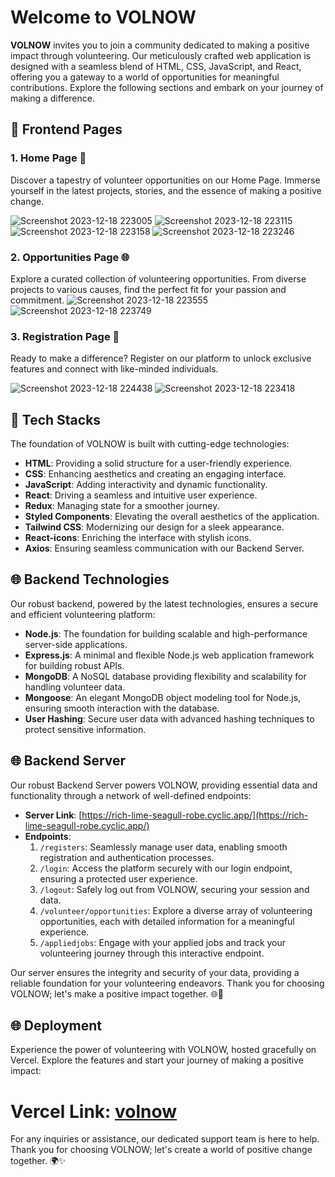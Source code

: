 # Welcome to VOLNOW
**VOLNOW** invites you to join a community dedicated to making a positive impact through volunteering. Our meticulously crafted web application is designed with a seamless blend of HTML, CSS, JavaScript, and React, offering you a gateway to a world of opportunities for meaningful contributions. Explore the following sections and embark on your journey of making a difference.

## 🌟 Frontend Pages

### 1. Home Page 🏡
Discover a tapestry of volunteer opportunities on our Home Page. Immerse yourself in the latest projects, stories, and the essence of making a positive change.

![Screenshot 2023-12-18 223005](https://github.com/Narendra-patel-np/space-explorer-5678/assets/121815825/e8fcf88b-a2c8-422d-8994-992f601674f7)
![Screenshot 2023-12-18 223115](https://github.com/Narendra-patel-np/space-explorer-5678/assets/121815825/6b0a1188-e4a9-40af-9bb8-4c9dbb9a0206)
![Screenshot 2023-12-18 223158](https://github.com/Narendra-patel-np/space-explorer-5678/assets/121815825/b6502fe2-7ca6-4811-9f9d-2e2371c0b9ee)
![Screenshot 2023-12-18 223246](https://github.com/Narendra-patel-np/space-explorer-5678/assets/121815825/66dbc3df-8d16-46f3-9cdd-7be6037ab6f0)


### 2. Opportunities Page 🌐
Explore a curated collection of volunteering opportunities. From diverse projects to various causes, find the perfect fit for your passion and commitment.
![Screenshot 2023-12-18 223555](https://github.com/Narendra-patel-np/space-explorer-5678/assets/121815825/c1f5852d-475c-40b6-af70-5c1428acc71c)
![Screenshot 2023-12-18 223749](https://github.com/Narendra-patel-np/space-explorer-5678/assets/121815825/201532ae-5d06-4057-a1c8-832f476da6d0)

### 3. Registration Page 📝
Ready to make a difference? Register on our platform to unlock exclusive features and connect with like-minded individuals.


![Screenshot 2023-12-18 224438](https://github.com/Narendra-patel-np/space-explorer-5678/assets/121815825/c35f849c-3724-46eb-a3d2-440f3cb306c3)
![Screenshot 2023-12-18 223418](https://github.com/Narendra-patel-np/space-explorer-5678/assets/121815825/483860fc-edad-4c66-9e89-08fd89c46d8f)




## 🚀 Tech Stacks

The foundation of VOLNOW is built with cutting-edge technologies:

- **HTML**: Providing a solid structure for a user-friendly experience.
- **CSS**: Enhancing aesthetics and creating an engaging interface.
- **JavaScript**: Adding interactivity and dynamic functionality.
- **React**: Driving a seamless and intuitive user experience.
- **Redux**: Managing state for a smoother journey.
- **Styled Components**: Elevating the overall aesthetics of the application.
- **Tailwind CSS**: Modernizing our design for a sleek appearance.
- **React-icons**: Enriching the interface with stylish icons.
- **Axios**: Ensuring seamless communication with our Backend Server.

## 🌐 Backend Technologies

Our robust backend, powered by the latest technologies, ensures a secure and efficient volunteering platform:

- **Node.js**: The foundation for building scalable and high-performance server-side applications.
- **Express.js**: A minimal and flexible Node.js web application framework for building robust APIs.
- **MongoDB**: A NoSQL database providing flexibility and scalability for handling volunteer data.
- **Mongoose**: An elegant MongoDB object modeling tool for Node.js, ensuring smooth interaction with the database.
- **User Hashing**: Secure user data with advanced hashing techniques to protect sensitive information.

## 🌐 Backend Server

Our robust Backend Server powers VOLNOW, providing essential data and functionality through a network of well-defined endpoints:

- **Server Link**: [https://rich-lime-seagull-robe.cyclic.app/](https://rich-lime-seagull-robe.cyclic.app/)
- **Endpoints**:
  1. `/registers`: Seamlessly manage user data, enabling smooth registration and authentication processes.
  2. `/login`: Access the platform securely with our login endpoint, ensuring a protected user experience.
  3. `/logout`: Safely log out from VOLNOW, securing your session and data.
  4. `/volunteer/opportunities`: Explore a diverse array of volunteering opportunities, each with detailed information for a meaningful experience.
  5. `/appliedjobs`: Engage with your applied jobs and track your volunteering journey through this interactive endpoint.

Our server ensures the integrity and security of your data, providing a reliable foundation for your volunteering endeavors. Thank you for choosing VOLNOW; let's make a positive impact together. 🌐🤝


## 🌐 Deployment

Experience the power of volunteering with VOLNOW, hosted gracefully on Vercel. Explore the features and start your journey of making a positive impact:

<h1><strong>Vercel Link:</strong> <a href="https://volunteer-now.vercel.app/" target="_blank">volnow</a></h1>
For any inquiries or assistance, our dedicated support team is here to help. Thank you for choosing VOLNOW; let's create a world of positive change together. 🌍✨
